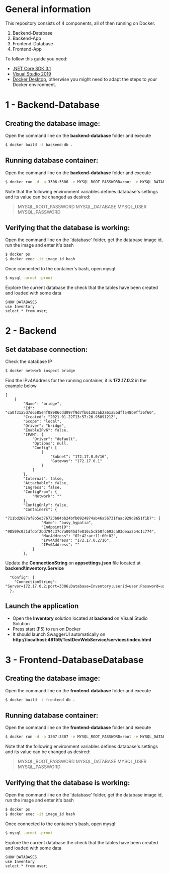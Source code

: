 # General information

This repository consists of 4 components, all of then running on Docker.
1. Backend-Database
2. Backend-App
3. Frontend-Database
4. Frontend-App

To follow this guide you need:
- [.NET Core SDK 3.1](https://dotnet.microsoft.com/download/dotnet-core/3.1)
- [Visual Studio 2019](https://visualstudio.microsoft.com)
- [Docker Desktop](https://www.docker.com/products/docker-desktop), otherwise you might need to adapt the steps to your Docker environment.

# 1 - Backend-Database

## Creating the database image:

Open the command line on the **backend-database** folder and execute
```sh
$ docker build -t backend-db .
```

## Running database container:

 Open the command line on the **backend-database** folder and execute
```sh
$ docker run -d -p 3306:3306 -e MYSQL_ROOT_PASSWORD=root -e MYSQL_DATABASE=Inventory -e MYSQL_USER=user -e MYSQL_PASSWORD=user backend-db
```

Note that the following environment variables defines database's settings and its value can be changed as desired:
>MYSQL_ROOT_PASSWORD
>MYSQL_DATABASE
>MYSQL_USER
>MYSQL_PASSWORD

## Verifying that the database is working:
Open the command line on the 'database' folder, get the database image id, run the image and enter it's bash
```sh
$ docker ps
$ docker exec -it image_id bash
```

Once connected to the container's bash, open mysql:
```sh
$ mysql -uroot -proot
```

Explore the current database the check that the tables have been created and loaded with some data
```
SHOW DATABASES
use Inventory
select * from user;
```

# 2 - Backend

## Set database connection:

Check the database IP

```sh
$ docker network inspect bridge
```
Find the IPv4Address for the running container, it is **172.17.0.2** in the example below
```
[
    {
        "Name": "bridge",
        "Id": "ca0f31a5d7d6585e4f08986cdd097f9d7fb61203ab2a61a5bdff548b9ff36f60",
        "Created": "2021-01-22T13:57:26.9509121Z",
        "Scope": "local",
        "Driver": "bridge",
        "EnableIPv6": false,
        "IPAM": {
            "Driver": "default",
            "Options": null,
            "Config": [
                {
                    "Subnet": "172.17.0.0/16",
                    "Gateway": "172.17.0.1"
                }
            ]
        },
        "Internal": false,
        "Attachable": false,
        "Ingress": false,
        "ConfigFrom": {
            "Network": ""
        },
        "ConfigOnly": false,
        "Containers": {
            "711bd2687af8b5e376723b84bb24bfb0924874ab46a56731faac929d8651f1b7": {
                "Name": "busy_hypatia",
                "EndpointID": "98509c031dfdbf2bd794c37c7a0045dfe816c5c850fc693ca03deaa2b4c1c774",
                "MacAddress": "02:42:ac:11:00:02",
                "IPv4Address": "172.17.0.2/16", 
                "IPv6Address": ""
            }
        },
```

Update the **ConnectionString** on **appsettings.json** file located at **backend\Inventory.Service**
```
  "Config": {
    "ConnectionString": "Server=172.17.0.2;port=3306;Database=Inventory;userid=user;Password=user"
  },
```

## Launch the application

- Open the **Inventory** solution located at **backend** on Visual Studio Solution 
- Press start (F5) to run on Docker
- It should launch SwaggerUI automatically on **http://localhost:49159/TestDevWebService/services/index.html**

# 3 - Frontend-DatabaseDatabase

## Creating the database image:

Open the command line on the **frontend-database** folder and execute
```sh
$ docker build -t frontend-db .
```

## Running database container:

 Open the command line on the **frontend-database** folder and execute
```sh
$ docker run -d -p 3307:3307 -e MYSQL_ROOT_PASSWORD=root -e MYSQL_DATABASE=Inventory -e MYSQL_USER=user -e MYSQL_PASSWORD=user frontend-db
```

Note that the following environment variables defines database's settings and its value can be changed as desired:
>MYSQL_ROOT_PASSWORD
>MYSQL_DATABASE
>MYSQL_USER
>MYSQL_PASSWORD

## Verifying that the database is working:
Open the command line on the 'database' folder, get the database image id, run the image and enter it's bash
```sh
$ docker ps
$ docker exec -it image_id bash
```

Once connected to the container's bash, open mysql:
```sh
$ mysql -uroot -proot
```

Explore the current database the check that the tables have been created and loaded with some data
```
SHOW DATABASES
use Inventory
select * from user;
```
